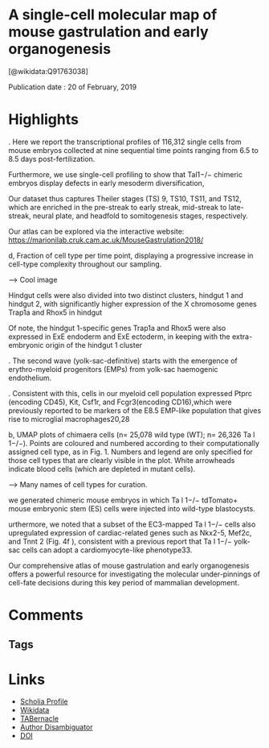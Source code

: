 
A single-cell molecular map of mouse gastrulation and early organogenesis
=========================================================================
  
  [@wikidata:Q91763038]  
  
Publication date : 20 of February, 2019  

# Highlights

. Here we report the transcriptional profiles of 116,312 single cells from mouse embryos collected at nine sequential time points ranging from 6.5 to 8.5 days post-fertilization. 

Furthermore, we use single-cell profiling to show that Tal1−/− chimeric embryos display defects in early mesoderm diversification,

Our dataset thus captures Theiler stages (TS) 9, TS10, TS11, and TS12, which are enriched in the pre-streak to early streak, mid-streak to late-streak, neural plate, and headfold to somitogenesis stages, respectively.

Our atlas can be explored via the interactive website: https://marionilab.cruk.cam.ac.uk/MouseGastrulation2018/

d, Fraction of cell type per time point, displaying a progressive increase in cell-type complexity throughout our sampling.

--> Cool image

 Hindgut cells were also divided into two distinct clusters, hindgut 1 and hindgut 2, with significantly higher expression of the X chromosome genes Trap1a and Rhox5 in hindgut 

Of note, the hindgut 1-specific genes Trap1a and Rhox5 were also expressed in ExE endoderm and ExE ectoderm, in keeping with the extra-embryonic origin of the hindgut 1 cluster 

. The second wave (yolk-sac-definitive) starts with the emergence of erythro-myeloid progenitors (EMPs) from yolk-sac haemogenic endothelium. 

. Consistent with this, cells in our myeloid cell population expressed Ptprc (encoding CD45), Kit, Csf1r, and Fcgr3(encoding CD16),which were previously reported to be markers of the E8.5 EMP-like population that gives rise to microglial macrophages20,28

b, UMAP plots of chimaera cells (n= 25,078 wild type (WT); n= 26,326 Ta l 1−/−). Points are coloured and numbered according to their computationally assigned cell type, as in Fig. 1. Numbers and legend are only specified for those cell types that are clearly visible in the plot. White arrowheads indicate blood cells (which are depleted in mutant cells).

--> Many names of cell types for curation.

we generated chimeric mouse embryos in which Ta l 1−/− tdTomato+ mouse embryonic stem (ES) cells were injected into wild-type blastocysts.

urthermore, we noted that a subset of the EC3-mapped Ta l 1−/− cells also upregulated expression of cardiac-related genes such as Nkx2-5, Mef2c, and Tnnt 2 (Fig. 4f  ), consistent with a previous report that Ta l 1−/− yolk-sac cells can adopt a cardiomyocyte-like phenotype33. 

Our comprehensive atlas of mouse gastrulation and early organogenesis offers a powerful resource for investigating the molecular under-pinnings of cell-fate decisions during this key period of mammalian development.


# Comments

## Tags

# Links
  
 * [Scholia Profile](https://scholia.toolforge.org/work/Q91763038)  
 * [Wikidata](https://www.wikidata.org/wiki/Q91763038)  
 * [TABernacle](https://tabernacle.toolforge.org/?#/tab/manual/Q91763038/P921%3BP4510)  
 * [Author Disambiguator](https://author-disambiguator.toolforge.org/work_item_oauth.php?id=Q91763038&batch_id=&match=1&author_list_id=&doit=Get+author+links+for+work)  
 * [DOI](https://doi.org/10.1038/S41586-019-0933-9)  
